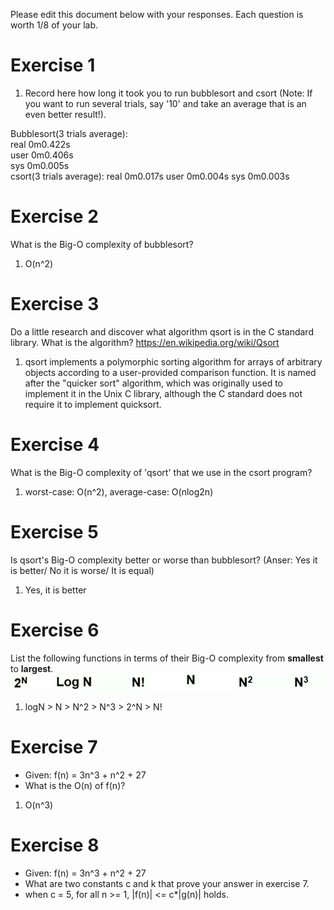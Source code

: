 Please edit this document below with your responses. Each question is worth 1/8 of your lab.

# Exercise 1

1. Record here how long it took you to run bubblesort and csort (Note: If you want to run several trials, say '10' and take an average that is an even better result!).

Bubblesort(3 trials average):               
real	0m0.422s                              
user	0m0.406s                              
sys	0m0.005s                                
csort(3 trials average):
real	0m0.017s
user	0m0.004s
sys	0m0.003s  

# Exercise 2

What is the Big-O complexity of bubblesort?

1. O(n^2)

# Exercise 3

Do a little research and discover what algorithm qsort is in the C standard library. What is the algorithm? https://en.wikipedia.org/wiki/Qsort

1. qsort implements a polymorphic sorting algorithm for arrays of arbitrary objects according to a user-provided comparison function. It is named after the "quicker sort" algorithm, which was originally used to implement it in the Unix C library, although the C standard does not require it to implement quicksort.

# Exercise 4

What is the Big-O complexity of 'qsort' that we use in the csort program?

1. worst-case: O(n^2), average-case: O(nlog2n)

# Exercise 5

Is qsort's Big-O complexity better or worse than bubblesort? (Anser: Yes it is better/ No it is worse/ It is equal)

1. Yes, it is better

# Exercise 6

List the following functions in terms of their Big-O complexity from **smallest** to **largest**.
<img src="./media/bigo.jpg"/>

1. logN > N > N^2 > N^3 > 2^N > N!

# Exercise 7

- Given: f(n) = 3n^3 + n^2 + 27
- What is the O(n) of f(n)?

1. O(n^3)

# Exercise 8

- Given: f(n) = 3n^3 + n^2 + 27
- What are two constants c and k that prove your answer in exercise 7.
- when c = 5, for all n >= 1, |f(n)| <= c*|g(n)| holds.
